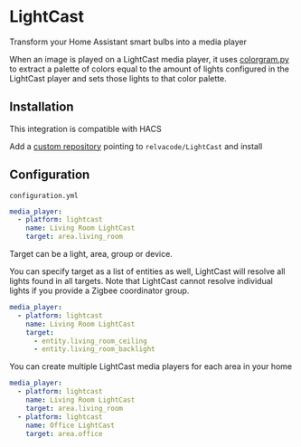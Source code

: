 # LightCast

Transform your Home Assistant smart bulbs into a media player

When an image is played on a LightCast media player, it uses [colorgram.py](https://github.com/obskyr/colorgram.py/tree/master) 
to extract a palette of colors equal to the amount of lights configured in the LightCast player and sets those lights to that color palette.

## Installation

This integration is compatible with HACS

Add a [custom repository](https://hacs.xyz/docs/faq/custom_repositories/) pointing to `relvacode/LightCast` and install

## Configuration

`configuration.yml`

```yaml
media_player:
  - platform: lightcast
    name: Living Room LightCast
    target: area.living_room
```

Target can be a light, area, group or device.

You can specify target as a list of entities as well, LightCast will resolve all lights found in all targets. 
Note that LightCast cannot resolve individual lights if you provide a Zigbee coordinator group.

```yaml
media_player:
  - platform: lightcast
    name: Living Room LightCast
    target:
      - entity.living_room_ceiling
      - entity.living_room_backlight
```

You can create multiple LightCast media players for each area in your home

```yaml
media_player:
  - platform: lightcast
    name: Living Room LightCast
    target: area.living_room
  - platform: lightcast
    name: Office LightCast
    target: area.office
```